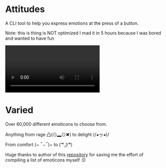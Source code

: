 # Attitudes

A CLI tool to help you express emotions at the press of a button.


Note: this is thing is NOT optimized I mad it in 5 hours because I was bored and wanted to
have fun

![](preview.mp4)

# Varied 
Over 60,000 different emoticons to choose from. 

Anything from rage 凸(⊙▂⊙✖) to delight (/◕ヮ◕)/

From comfort (~ ‾⌣‾)~ to ( ͡° ͜ʖ ͡°) 


Huge thanks to author of this [repository](https://github.com/ekohrt/emoticon_kaomoji_dataset) for saving me the effort of compiling a list of emoticons myself :D
